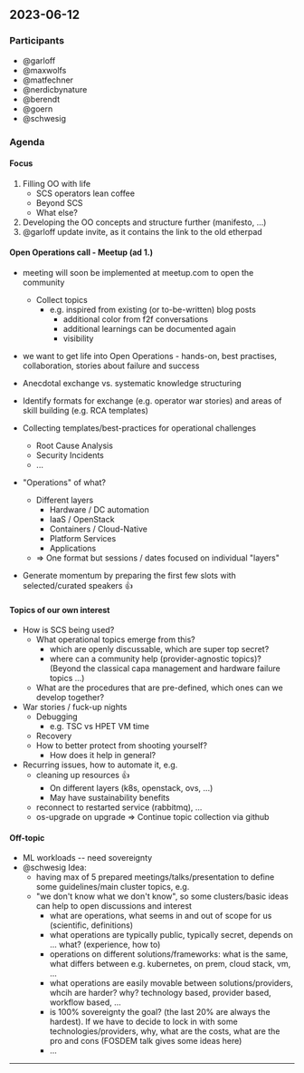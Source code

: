 ## 2023-06-12

### Participants
- @garloff
- @maxwolfs
- @matfechner
- @nerdicbynature
- @berendt
- @goern
- @schwesig

### Agenda

#### Focus
1. Filling OO with life
    * SCS operators lean coffee
    * Beyond SCS
    * What else?
2. Developing the OO concepts and structure further (manifesto, ...)
3. @garloff update invite, as it contains the link to the old etherpad

#### Open Operations call - Meetup (ad 1.)
* meeting will soon be implemented at meetup.com to open the community
    * Collect topics
        * e.g. inspired from existing (or to-be-written) blog posts
            * additional color from f2f conversations
            * additional learnings can be documented again
            * visibility 
* we want to get life into Open Operations - hands-on, best practises, collaboration, stories about failure and success
* Anecdotal exchange vs. systematic knowledge structuring 
* Identify formats for exchange (e.g. operator war stories) and areas of skill building (e.g. RCA templates)

* Collecting templates/best-practices for operational challenges
    * Root Cause Analysis
    * Security Incidents
    * ...

* "Operations" of what?
    * Different layers
        * Hardware / DC automation
        * IaaS / OpenStack
        * Containers / Cloud-Native
        * Platform Services
        * Applications
    * => One format but sessions / dates focused on individual "layers"

* Generate momentum by preparing the first few slots with selected/curated speakers :thumbsup:

#### Topics of our own interest
* How is SCS being used?
    * What operational topics emerge from this?
        * which are openly discussable, which are super top secret?
        * where can a community help (provider-agnostic topics)?
        (Beyond the classical capa management and hardware failure topics ...)
    * What are the procedures that are pre-defined, which ones can we develop together?
* War stories / fuck-up nights
    * Debugging
        * e.g. TSC vs HPET VM time
    * Recovery
    * How to better protect from shooting yourself?
        * How does it help in general?
* Recurring issues, how to automate it, e.g.
    * cleaning up resources :thumbsup:
        * On different layers (k8s, openstack, ovs, ...)
        * May have sustainability benefits
    * reconnect to restarted service (rabbitmq), ...
    * os-upgrade on upgrade
=> Continue topic collection via github

#### Off-topic
* ML workloads -- need sovereignty
* @schwesig Idea:
  * having max of 5 prepared meetings/talks/presentation to define some guidelines/main cluster topics, e.g.
  * "we don't know what we don't know", so some clusters/basic ideas can help to open discussions and interest
    * what are operations, what seems in and out of scope for us (scientific, definitions)
    * what operations are typically public, typically secret, depends on ... what? (experience, how to)
    * operations on different solutions/frameworks: what is the same, what differs between e.g. kubernetes, on prem, cloud stack, vm, ...
    * what operations are easily movable between solutions/providers, whcih are harder? why? technology based, provider based, workflow based, ...
    * is 100% sovereignty the goal? (the last 20% are always the hardest). If we have to decide to lock in with some technologies/providers, why, what are the costs, what are the pro and cons (FOSDEM talk gives some ideas here)
    * ...
---

